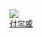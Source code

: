 <div class="con-box">
	<div class="con-item">
		<a target="_blank" href="/pages/gitlab/gitlab?name=fuyuwei">
			<image class="con-image" src="https://image.whzb.com/chain/StellarUI/头像/付宇威.png"></image>
		</a>
		<a target="_blank" href="/pages/gitlab/gitlab?name=fuyuwei"><div class="name">付宇威</div></a>
	</div>
</div>
